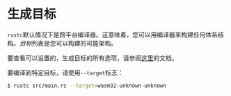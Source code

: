 # 生成目标

`rustc`默认情况下是跨平台编译器。这意味着，您可以用编译器来构建任何体系结构。*目标*列表是您可以构建的可能架构。

要查看可以设置的，生成目标的所有选项，请参阅[这里](https://doc.rust-lang.org/nightly/nightly-rustc/rustc_target/spec/struct.Target.html)的文档。

要编译到特定目标，请使用`--target`标志：

```bash
$ rustc src/main.rs --target=wasm32-unknown-unknown
```
